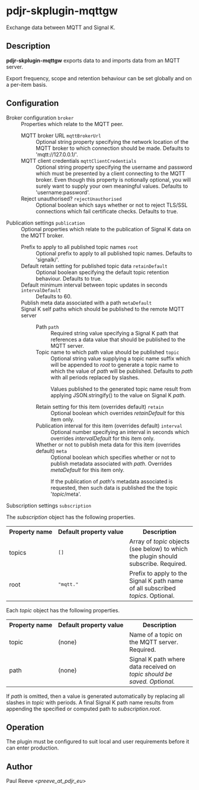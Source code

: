 # pdjr-skplugin-mqttgw

Exchange data between MQTT and Signal K.

## Description

**pdjr-skplugin-mqttgw** exports data to and imports data from an
MQTT server.

Export frequency, scope and retention behaviour can be set globally
and on a per-item basis.

## Configuration

<dl>
  <dt>Broker configuration <code>broker</code></dt>
  <dd>
    Properties which relate to the MQTT peer.
    <dl>
      <dt>MQTT broker URL <code>mqttBrokerUrl</code></dt>
      <dd>
        Optional string property specifying the network location of the
        MQTT broker to which connection should be made.
        Defaults to 'mqtt://127.0.0.1/'.
      </dd>
      <dt>MQTT client credentials <code>mqttClientCredentials</code></dt>
      <dd>
        Optional string property specifying the username and password
        which must be presented by a client connecting to the MQTT
        broker.
        Even though this property is notionally optional, you will surely
        want to supply your own meaningful values.
        Defaults to 'username:password'.
      </dd>
      <dt>Reject unauthorised? <code>rejectUnauthorised</code></dt>
      <dd>
        Optional boolean which says whether or not to reject TLS/SSL
        connections which fail certificate checks.
        Defaults to true.
      </dd>
    </dl>
  </dd>
  <dt>Publication settings <code>publication</code></dt>
  <dd>
    Optional properties which relate to the publication of Signal K
    data on the MQTT broker.
    <dl>
      <dt>Prefix to apply to all published topic names <code>root</code></dt>
      <dd>
        Optional prefix to apply to all published topic names.
        Defaults to 'signalk/'.
      </dd>
      <dt>Default retain setting for published topic data <code>retainDefault</code></dt>
      <dd>
        Optional boolean specifying the default topic retention behaviour.
        Defaults to true.
      </dd>
      <dt>Default minimum interval between topic updates in seconds <code>intervalDefault</code></dt>
      <dd>
        Defaults to 60.
      </dd>
      <dt>Publish meta data associated with a path <code>metaDefault</code></dt>
      <dd>
      </dd>
      <dt>Signal K self paths which should be published to the remote MQTT server <code></code></dt>
      <dd>
        <dl>
          <dt>Path <code>path</code></dt>
          <dd>
            Required string value specifying a Signal K path that
            references a data value that should be published to the
            MQTT server.
          </dd>
          <dt>Topic name to which path value should be published <code>topic</code></dt>
          <dd>
            Optional string value supplying a topic name suffix which
            will be appended to <em>root</em> to generate a topic name
            to which the value of <em>path</em> will be published.
            Defaults to <em>path</em> with all periods replaced by
            slashes.
            <p>
            Values published to the generated topic name result from
            applying JSON.stringify() to the value on Signal K
            <em>path</em>.</p>
          </dd>
          <dt>Retain setting for this item (overrides default) <code>retain</code></dt>
          <dd>
            Optional boolean which overrides <em>retainDefault</em> for
            this item only.
          </dd>
          <dt>Publication interval for this item (overrides default) <code>interval</code></dt>
          <dd>
            Optional number specifying an interval in seconds which
            overrides <em>intervalDefault</em> for this item only.
          </dd>
          <dt>Whether or not to publish meta data for this item (overrides default) <code>meta</code></dt>
          <dd>
            Optional boolean which specifies whether or not to publish
            metadata associated with <em>path</em>.
            Overrides <em>metaDefault</em> for this item only.
            <p>
            If the publication of <em>path</em>'s metadata associated
            is requested, then such data is published the the topic
            '<em>topic</em>/meta'.</p>
          </dd>
        </dl>
      </dd>
    </dl>
  </dd>
  <dt>Subscription settings <code>subscription</code></dt>

The <em>subscription</em> object has the following properties.

<table>
<tr><th>Property&nbsp;name</th><th>Default&nbsp;property&nbsp;value</th><th>Description</th></tr>
<tr>
<td>topics</td>
<td><pre>[]</pre></td>
<td>
Array of <em>topic</em> objects (see below) to which the plugin should subscribe.
Required.
</td>
</tr>
<tr>
<td>root</td>
<td><pre>"mqtt."</pre></td>
<td>
Prefix to apply to the Signal K path name of all subscribed <em>topics</em>.
Optional.
</td>
</tr>
</table>

Each <em>topic</em> object has the following properties.

<table>
<tr><th>Property&nbsp;name</th><th>Default&nbsp;property&nbsp;value</th><th>Description</th></tr>
<tr>
<td>topic</td>
<td>(none)</td>
<td>
Name of a topic on the MQTT server.
Required.
</td>
</tr>
<tr>
<td>path</td>
<td>(none)</td>
<td>
Signal K path where data received on <em>topic<em> should be saved.
Optional.
</td>
</tr>
</table>

If <em>path</em> is omitted, then a value is generated automatically by replacing
all slashes in <em>topic</em> with periods.
A final Signal K path name results from appending the specified or computed path to
<em>subscription.root</em>.

## Operation

The plugin must be configured to suit local and user requirements
before it can enter production.

## Author

Paul Reeve <*preeve_at_pdjr_eu*>
